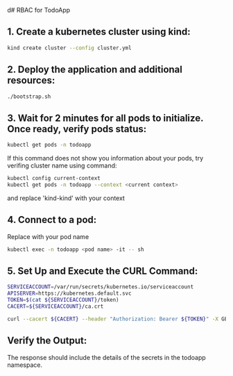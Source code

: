 d# RBAC for TodoApp

## 1. Create a kubernetes cluster using kind:

```bash
kind create cluster --config cluster.yml
```

## 2. Deploy the application and additional resources:
```bash
./bootstrap.sh
```

## 3. Wait for 2 minutes for all pods to initialize. Once ready, verify pods status:
```bash
kubectl get pods -n todoapp
```
If this command does not show you information about your pods, try verifing cluster name using command:
```bash
kubectl config current-context
kubectl get pods -n todoapp --context <current context>
```
and replace 'kind-kind' with your context

## 4. Connect to a pod:
Replace <pod name> with your pod name
```bash
kubectl exec -n todoapp <pod name> -it -- sh
```

## 5. Set Up and Execute the CURL Command:
```bash
SERVICEACCOUNT=/var/run/secrets/kubernetes.io/serviceaccount
APISERVER=https://kubernetes.default.svc
TOKEN=$(cat ${SERVICEACCOUNT}/token)
CACERT=${SERVICEACCOUNT}/ca.crt

curl --cacert ${CACERT} --header "Authorization: Bearer ${TOKEN}" -X GET ${APISERVER}/api/v1/namespaces/todoapp/secrets
```

## Verify the Output:
The response should include the details of the secrets in the todoapp namespace.
